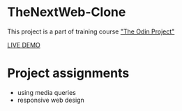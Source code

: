 # TheNextWeb-Clone
This project is a part of training course ["The Odin Project"](https://www.theodinproject.com/paths/full-stack-javascript/courses/html-and-css/lessons/building-with-responsive-design)

[LIVE DEMO](https://jewgienijd.github.io/TheNextWeb-Clone/)

# Project assignments
- using media queries
- responsive web design
